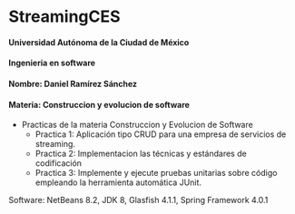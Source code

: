 # StreamingCES

#### Universidad Autónoma de la Ciudad de México

#### Ingenieria en software

#### Nombre: Daniel Ramírez Sánchez

#### Materia: Construccion y evolucion de software

- Practicas de la materia Construccion y Evolucion de Software
  - Practica 1: Aplicación tipo CRUD para una empresa de servicios de streaming.
  - Practica 2: Implementacion las técnicas y estándares de codificación
  - Practica 3: Implemente y ejecute pruebas unitarias sobre código empleando la herramienta automática JUnit.

Software: NetBeans 8.2, JDK 8, Glasfish 4.1.1, Spring Framework 4.0.1
